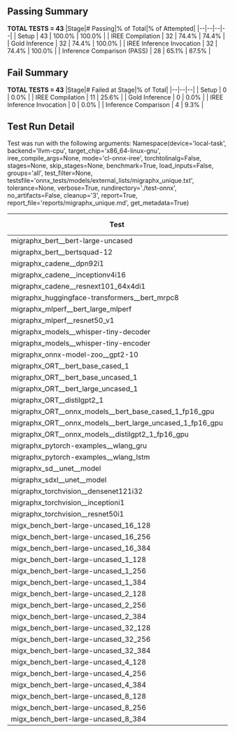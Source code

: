 ## Passing Summary

**TOTAL TESTS = 43**
|Stage|# Passing|% of Total|% of Attempted|
|--|--|--|--|
| Setup | 43 | 100.0% | 100.0% |
| IREE Compilation | 32 | 74.4% | 74.4% |
| Gold Inference | 32 | 74.4% | 100.0% |
| IREE Inference Invocation | 32 | 74.4% | 100.0% |
| Inference Comparison (PASS) | 28 | 65.1% | 87.5% |
## Fail Summary

**TOTAL TESTS = 43**
|Stage|# Failed at Stage|% of Total|
|--|--|--|
| Setup | 0 | 0.0% |
| IREE Compilation | 11 | 25.6% |
| Gold Inference | 0 | 0.0% |
| IREE Inference Invocation | 0 | 0.0% |
| Inference Comparison | 4 | 9.3% |
## Test Run Detail
Test was run with the following arguments:
Namespace(device='local-task', backend='llvm-cpu', target_chip='x86_64-linux-gnu', iree_compile_args=None, mode='cl-onnx-iree', torchtolinalg=False, stages=None, skip_stages=None, benchmark=True, load_inputs=False, groups='all', test_filter=None, testsfile='onnx_tests/models/external_lists/migraphx_unique.txt', tolerance=None, verbose=True, rundirectory='./test-onnx', no_artifacts=False, cleanup='3', report=True, report_file='reports/migraphx_unique.md', get_metadata=True)

| Test | Exit Status | Mean Benchmark Time (ms) | Notes |
|--|--|--|--|
| migraphx_bert__bert-large-uncased | PASS | 372.8481798122327 | |
| migraphx_bert__bertsquad-12 | compilation | None | |
| migraphx_cadene__dpn92i1 | PASS | 173.62636948625246 | |
| migraphx_cadene__inceptionv4i16 | PASS | 5714.175794273615 | |
| migraphx_cadene__resnext101_64x4di1 | PASS | 317.4378896752993 | |
| migraphx_huggingface-transformers__bert_mrpc8 | PASS | 404.89646792411804 | |
| migraphx_mlperf__bert_large_mlperf | Numerics | 476.95569569865864 | |
| migraphx_mlperf__resnet50_v1 | PASS | 280.6538560738166 | |
| migraphx_models__whisper-tiny-decoder | PASS | 58.126458967173534 | |
| migraphx_models__whisper-tiny-encoder | Numerics | 208.1427499651909 | |
| migraphx_onnx-model-zoo__gpt2-10 | compilation | None | |
| migraphx_ORT__bert_base_cased_1 | compilation | None | |
| migraphx_ORT__bert_base_uncased_1 | compilation | None | |
| migraphx_ORT__bert_large_uncased_1 | compilation | None | |
| migraphx_ORT__distilgpt2_1 | compilation | None | |
| migraphx_ORT__onnx_models__bert_base_cased_1_fp16_gpu | compilation | None | |
| migraphx_ORT__onnx_models__bert_large_uncased_1_fp16_gpu | compilation | None | |
| migraphx_ORT__onnx_models__distilgpt2_1_fp16_gpu | compilation | None | |
| migraphx_pytorch-examples__wlang_gru | PASS | 65.23181322134202 | |
| migraphx_pytorch-examples__wlang_lstm | PASS | 19.87096623660208 | |
| migraphx_sd__unet__model | import_model | None | |
| migraphx_sdxl__unet__model | import_model | None | |
| migraphx_torchvision__densenet121i32 | PASS | 1492.793886611859 | |
| migraphx_torchvision__inceptioni1 | PASS | 211.1171018332243 | |
| migraphx_torchvision__resnet50i1 | PASS | 93.15024471531312 | |
| migx_bench_bert-large-uncased_16_128 | PASS | 1517.0967727899551 | |
| migx_bench_bert-large-uncased_16_256 | PASS | 5302.559490005175 | |
| migx_bench_bert-large-uncased_16_384 | Numerics | 9309.279727439085 | |
| migx_bench_bert-large-uncased_1_128 | PASS | 162.8700674821933 | |
| migx_bench_bert-large-uncased_1_256 | PASS | 250.8674549559752 | |
| migx_bench_bert-large-uncased_1_384 | PASS | 393.5897946357727 | |
| migx_bench_bert-large-uncased_2_128 | PASS | 273.5180627140734 | |
| migx_bench_bert-large-uncased_2_256 | PASS | 462.2728539009889 | |
| migx_bench_bert-large-uncased_2_384 | PASS | 666.2203023831049 | |
| migx_bench_bert-large-uncased_32_128 | PASS | 5058.857422322035 | |
| migx_bench_bert-large-uncased_32_256 | PASS | 13538.921428223452 | |
| migx_bench_bert-large-uncased_32_384 | Numerics | 23583.905695627134 | |
| migx_bench_bert-large-uncased_4_128 | PASS | 411.4218857139349 | |
| migx_bench_bert-large-uncased_4_256 | PASS | 851.821668446064 | |
| migx_bench_bert-large-uncased_4_384 | PASS | 1239.8326359689236 | |
| migx_bench_bert-large-uncased_8_128 | PASS | 746.6437170902888 | |
| migx_bench_bert-large-uncased_8_256 | PASS | 1965.595385680596 | |
| migx_bench_bert-large-uncased_8_384 | PASS | 3727.751231441895 | |
